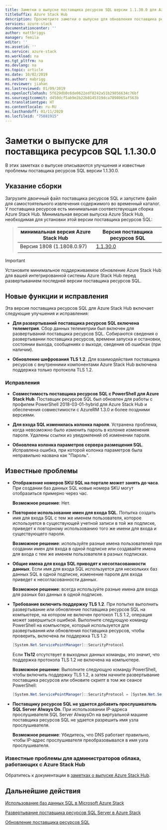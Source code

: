 ```yaml
---
title: Заметки о выпуске поставщика ресурсов SQL версии 1.1.30.0 для Azure Stack Hub
titleSuffix: Azure Stack Hub
description: Просмотрите заметки о выпуске для обновления поставщика ресурсов SQL версии 1.1.30.0 для Azure Stack Hub.
services: azure-stack
documentationcenter: ''
author: mattbriggs
manager: femila
editor: ''
ms.assetid: ''
ms.service: azure-stack
ms.workload: na
ms.tgt_pltfrm: na
ms.devlang: na
ms.topic: article
ms.date: 10/02/2019
ms.author: mabrigg
ms.reviewer: jiahan
ms.lastreviewed: 01/09/2019
ms.openlocfilehash: 5f629db0c6de0622edf8242a51b29856634c76bf
ms.sourcegitcommit: d450dcf5ab9e2b22b8145319dca7098065af563b
ms.translationtype: HT
ms.contentlocale: ru-RU
ms.lasthandoff: 01/11/2020
ms.locfileid: "75881915"
---
```

# <a name="sql-resource-provider-11300-release-notes"></a>Заметки о выпуске для поставщика ресурсов SQL 1.1.30.0

В этих заметках о выпуске описываются улучшения и известные проблемы поставщика ресурсов SQL версии 1.1.30.0.

## <a name="build-reference"></a>Указание сборки
Загрузите двоичный файл поставщика ресурсов SQL и запустите файл для самостоятельного извлечения содержимого во временный каталог. У поставщика ресурсов есть минимальная соответствующая сборка Azure Stack Hub. Минимальная версия выпуска Azure Stack Hub, необходимая для установки этой версии поставщика ресурсов SQL:

> |минимальная версия Azure Stack Hub|Версия поставщика ресурсов SQL|
> |-----|-----|
> |Версия 1808 (1.1808.0.97)|[1.1.30.0](https://aka.ms/azurestacksqlrp11300)|
> |     |     |

> [!IMPORTANT]
> Установите минимальное поддерживаемое обновление Azure Stack Hub для вашей интегрированной системы Azure Stack Hub перед развертыванием последней версии поставщика ресурсов SQL.

## <a name="new-features-and-fixes"></a>Новые функции и исправления
Эта версия поставщика ресурсов SQL для Azure Stack Hub включает следующие улучшения и исправления:

- **Для развертываний поставщика ресурсов SQL включена телеметрия**. Сбор данных телеметрии был включен для развертываний поставщика ресурсов SQL. Собираются сведения о развертывании поставщика ресурсов, времени запуска и остановки, состоянии выхода, сообщениях о выходе, сведения об ошибках (при наличии).

- **Обновление шифрования TLS 1.2**. Для взаимодействия поставщика ресурсов с внутренними компонентами Azure Stack Hub включена поддержка только протокола TLS 1.2. 

### <a name="fixes"></a>Исправления

- **Совместимость поставщика ресурсов SQL с PowerShell для Azure Stack Hub**. Поставщик ресурсов SQL был обновлен для работы с профилем PowerShell 2018-03-01-hybrid для Azure Stack Hub и обеспечения совместимости с AzureRM 1.3.0 и более поздними версиями.

- **Для входа SQL изменилась колонка пароля**. Устранена проблема, когда невозможно было изменить пароль в колонке изменения пароля. Удалены ссылки из уведомлений об изменении пароля.

- **Обновлена колонка параметров сервера размещения SQL**. Исправлена ошибка, при которой колонка параметров была неправильно названа как "Пароль".

## <a name="known-issues"></a>Известные проблемы

- **Отображение номеров SKU SQL на портале может занять до часа**. При создании баз данных SQL новые номера SKU могут отобразиться примерно через час.

    **Возможное решение**: Нет.

- **Повторное использование имен для входа SQL**. Попытка создать имя для входа SQL с тем же именем пользователя, которое используется в существующей учетной записи в той же подписке, приведет к повторному использованию того же имени для входа и существующего пароля.

    **Возможное решение**: используйте разные имена пользователей при создании имен для входа в одной подписке или создавайте имена для входа с тем же именем пользователя в разных подписках.

- **Общие имена для входа SQL приводят к несогласованности данных**. Если имя для входа SQL используется для нескольких баз данных SQL в одной подписке, изменение пароля для входа приведет к несогласованности данных.

    **Возможное решение**: всегда используйте разные имена для входа для разных баз данных в одной подписке.

- **Требование включить поддержку TLS 1.2**. При попытке выполнить развертывание или обновление поставщика ресурсов SQL на компьютере, на котором не включен протокол TLS 1.2, операция может завершиться ошибкой. Выполните следующую команду PowerShell на компьютере, который используется для развертывания или обновления поставщика ресурсов, чтобы проверить, включена ли поддержка TLS 1.2:

  ```powershell
  [System.Net.ServicePointManager]::SecurityProtocol
  ```

  Если **Tls12** отсутствует в выходных данных команды, это значит, что поддержка протокола TLS 1.2 не включена на компьютере.

    **Возможное решение**: Выполните следующую команду PowerShell, чтобы включить поддержку TLS 1.2, а затем начните развертывание поставщика ресурсов или обновите скрипт в том же сеансе PowerShell:

    ```powershell
    [System.Net.ServicePointManager]::SecurityProtocol = [System.Net.SecurityProtocolType]::Tls12
    ```

- **Поставщику ресурсов SQL не удается добавить прослушиватель SQL Server Always On**. При использовании IP-адреса прослушивателя SQL Server AlwaysOn на виртуальной машине поставщика ресурсов SQL не удается разрешить имя узла прослушивателя.

    **Возможное решение**: Убедитесь, что DNS работает правильно, чтобы IP-адрес прослушивателя преобразовывался в имя узла прослушивателя.

### <a name="known-issues-for-cloud-admins-operating-azure-stack-hub"></a>Известные проблемы для администраторов облака, работающих с Azure Stack Hub
Обратитесь к документации в [заметках о выпуске Azure Stack Hub](azure-stack-servicing-policy.md).

## <a name="next-steps"></a>Дальнейшие действия
[Использование баз данных SQL в Microsoft Azure Stack](azure-stack-sql-resource-provider.md)

[Развертывание поставщика ресурсов SQL Server в Azure Stack](azure-stack-sql-resource-provider-deploy.md#prerequisites)

[Обновление поставщика ресурсов SQL](azure-stack-sql-resource-provider-update.md)